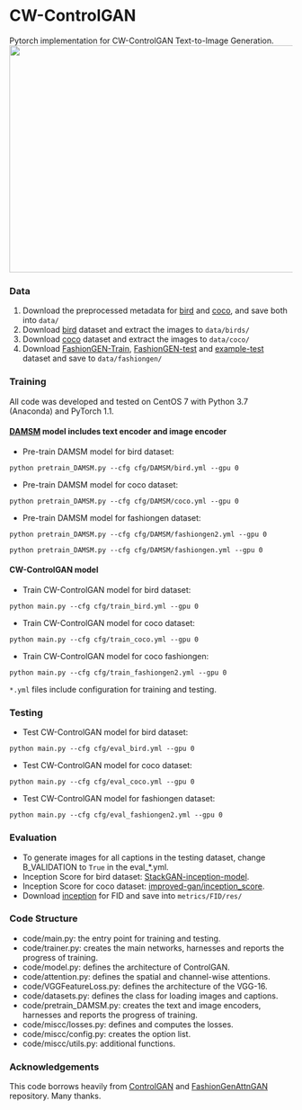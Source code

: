 # CW-ControlGAN
Pytorch implementation for CW-ControlGAN Text-to-Image Generation.
<img src="archi.jpg" width="900px" height="404px"/>

### Data
1. Download the preprocessed metadata for [bird](https://drive.google.com/file/d/1MIpa-zWbvoY8e8YhvT4rYBNE6S_gkQMJ/view?usp=sharing) and [coco](https://drive.google.com/file/d/1GOEl9lxgSsWUWOXkZZrch08GgPADze7U/view?usp=sharing), and save both into `data/`
2. Download [bird](http://www.vision.caltech.edu/visipedia/CUB-200-2011.html) dataset and extract the images to `data/birds/`
3. Download [coco](http://cocodataset.org/#download) dataset and extract the images to `data/coco/`
4. Download [FashionGEN-Train](https://drive.google.com/file/d/1KqhVoDbPxRlVgcr8E3qgP3j0tN8fmxeu/view?usp=sharing), [FashionGEN-test](https://drive.google.com/file/d/1dqWVKyKQqRF81Nrl7_LheVDNVaGNgTEA/view?usp=sharing) and [example-test](https://drive.google.com/drive/folders/16h4kFSQ1IXi1bIIpM3ArdjaYDHSCdET2?usp=sharing) dataset and save to `data/fashiongen/`
   
### Training
All code was developed and tested on CentOS 7 with Python 3.7 (Anaconda) and PyTorch 1.1.

#### [DAMSM](https://github.com/taoxugit/AttnGAN) model includes text encoder and image encoder
- Pre-train DAMSM model for bird dataset:
```
python pretrain_DAMSM.py --cfg cfg/DAMSM/bird.yml --gpu 0
```
- Pre-train DAMSM model for coco dataset: 
```
python pretrain_DAMSM.py --cfg cfg/DAMSM/coco.yml --gpu 0
```
- Pre-train DAMSM model for fashiongen dataset: 
```
python pretrain_DAMSM.py --cfg cfg/DAMSM/fashiongen2.yml --gpu 0
```
```
python pretrain_DAMSM.py --cfg cfg/DAMSM/fashiongen.yml --gpu 0
```
#### CW-ControlGAN model 
- Train CW-ControlGAN model for bird dataset:
```
python main.py --cfg cfg/train_bird.yml --gpu 0
```
- Train CW-ControlGAN model for coco dataset: 
```
python main.py --cfg cfg/train_coco.yml --gpu 0
```
- Train CW-ControlGAN model for coco fashiongen: 
```
python main.py --cfg cfg/train_fashiongen2.yml --gpu 0
```

`*.yml` files include configuration for training and testing.

### Testing
- Test CW-ControlGAN model for bird dataset:
```
python main.py --cfg cfg/eval_bird.yml --gpu 0
```
- Test CW-ControlGAN model for coco dataset: 
```
python main.py --cfg cfg/eval_coco.yml --gpu 0
```
- Test CW-ControlGAN model for fashiongen dataset: 
```
python main.py --cfg cfg/eval_fashiongen2.yml --gpu 0
```

### Evaluation
- To generate images for all captions in the testing dataset, change B_VALIDATION to `True` in the eval_*.yml. 
- Inception Score for bird dataset: [StackGAN-inception-model](https://drive.google.com/file/d/1dB40D7HbrqD6oSEWMAWfVB7vx27PBi7d/view?usp=drive_link).
- Inception Score for coco dataset: [improved-gan/inception_score](https://github.com/openai/improved-gan/tree/master/inception_score).
- Download [inception](https://drive.google.com/file/d/1A0Ib86vVMcd2hflTuc8jisDFxrGTWo5A/view?usp=drive_link) for FID and save into `metrics/FID/res/`


### Code Structure
- code/main.py: the entry point for training and testing.
- code/trainer.py: creates the main networks, harnesses and reports the progress of training.
- code/model.py: defines the architecture of ControlGAN.
- code/attention.py: defines the spatial and channel-wise attentions.
- code/VGGFeatureLoss.py: defines the architecture of the VGG-16.
- code/datasets.py: defines the class for loading images and captions.
- code/pretrain_DAMSM.py: creates the text and image encoders, harnesses and reports the progress of training. 
- code/miscc/losses.py: defines and computes the losses.
- code/miscc/config.py: creates the option list.
- code/miscc/utils.py: additional functions.

### Acknowledgements
This code borrows heavily from [ControlGAN](https://github.com/mrlibw/ControlGAN) and [FashionGenAttnGAN](https://github.com/menardai/FashionGenAttnGAN) repository. Many thanks.

